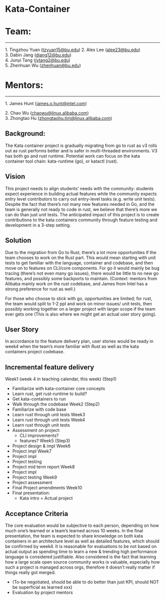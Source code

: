 # Kata-Container

Team:
=====
 
* * *
 
  
 
1\. Tingzhou Yuan (tzyuan15@bu.edu)
2\. Alex Lee (alee23@bu.edu)  
3\. Dabin Jang (djang12@bu.edu)  
4\. Junyi Tang (jytang2@bu.edu)  
5\. Zhenhuan Wu (zhenhuan@bu.edu)
 
  
 
Mentors:
========
 
* * *
 
  
 
1\. James Hunt (james.o.hunt@intel.com) 

2\. Chao Wu (chaowu@linux.alibaba.com)  
3\. Zhongtao Hu (zhongtaohu.tim@linux.alibaba.com)
## Background: 
The Kata container project is gradually migrating from go to rust as v3 rolls out as rust performs better and is safer in multi-threaded environments. V3 has both go and rust runtime. Potential work can focus on the kata container tool chain: kata-runtime (go), or katactl (rust).  

## Vision
This project needs to align students’ needs with the community: students expect experience in building actual features while the community expects entry level contributors to carry out entry-level tasks (e.g. write unit tests). Despite the fact that there’s not many new features needed in Go, and the team is generally not ready to code in rust, we believe that there’s more we can do than just unit tests. The anticipated impact of this project is to create contributions to the kata containers community through feature testing and development in a 3-step setting.  

## Solution
Due to the migration from Go to Rust, there’s a lot more opportunities if the team chooses to work on the Rust part. This would mean starting with unit tests to get familiar with the language, container and codebase, and then move on to features on CLI/core components. For go it would mainly be bug tracing (there’s not even many go issues), there would be little to no new go features, and possibly some backports to maintain.
 (Context: mentors from Alibaba mainly work on the rust codebase, and James from Intel has a strong preference for rust as well.)

For those who choose to stick with go, opportunities are limited; for rust, the team would split to 1-2 ppl and work on minor issues/ unit tests, then possibly working together on a larger project with larger scope if the team ever gets one (This is also where we might get an actual user story going).  

## User Story
In accordance to the feature delivery plan, user stories would be ready in week4 when the team’s more familiar with Rust as well as the kata containers project codebase.  

## Incremental feature delivery
Week1 (week 4 in teaching calendar, this week) (Step1)
- Familiarize with kata-container core concepts
- Learn rust, get rust-runtime to build?
- Get kata-containers to run
- Walk through the codebase
Week2 (Step2)
- Familiarize with code base
- Learn rust through unit tests
Week3
- Learn rust through unit tests
Week4
- Learn rust through unit tests
- Assessment on project: 
  - CLI improvements?
  - features?
Week5 (Step3)
- Project design & impl
Week6
- Project impl
Week7
- Project impl
- Project testing
- Project mid term report
Week8
- Project impl
- Project testing
Week9
- Project assessment
- Final Project amendments
Week10
- Final presentation:
   - Kata intro
   = Actual project  

## Acceptance Criteria
The core evaluation would be subjective to each person,  depending on how much one’s learned or a team’s learned across 10 weeks. In the final presentation, the team is expected to share knowledge on both kata containers in an architecture level as well as detailed features, which should be confirmed by week4. It is reasonable for evaluations to be not based on actual output as spending time to learn a new & trending high performance language is considered justifiable. Also considered is the fact that learning how a large scale open source community works is valuable, especially how such a project is managed across orgs, therefore it doesn’t really matter if things really got merged.
   - (To-be negotiated, should be able to do better than just KPI, should NOT be superficial as learned xxx)
   - Evaluation by project mentors
